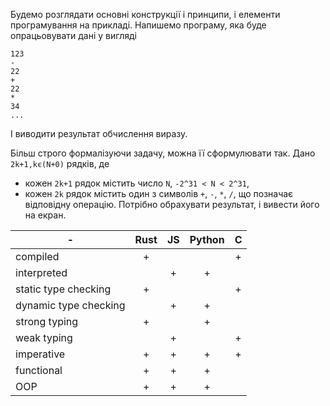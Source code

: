 Будемо розглядати основні конструкції і принципи, і елементи програмування на прикладі.
Напишемо програму, яка буде опрацьовувати дані у вигляді
```
123
-
22
+
22
*
34
...
```

І виводити результат обчислення виразу.

Більш строго формалізуючи задачу, можна її сформулювати так.
Дано `2k+1,kє(N+0)` рядків, де
 - кожен `2k+1` рядок містить число `N`, `-2^31 < N < 2^31`,
 - кожен `2k` рядок містить один з символів `+`, `-`, `*`, `/`, що позначає відповідну операцію.
Потрібно обрахувати результат, і вивести його на екран.


-|Rust|JS|Python|C
--|:--:|:--:|:--:|:--:
compiled| + ||| +
interpreted|| + | + |
static type checking| + ||| +
dynamic type checking|| + | + |
strong typing| + || + |
weak typing|| + || +
imperative| + | + | + | +
functional| + | + | + |
OOP| + | + | + |

